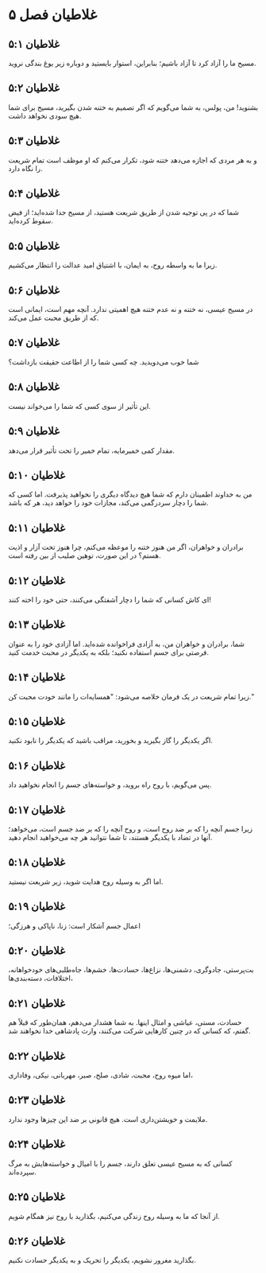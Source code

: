 # غلاطیان فصل ۵

## غلاطیان ۵:۱
مسیح ما را آزاد کرد تا آزاد باشیم؛ بنابراین، استوار بایستید و دوباره زیر یوغ بندگی نروید.

## غلاطیان ۵:۲
بشنوید! من، پولس، به شما می‌گویم که اگر تصمیم به ختنه شدن بگیرید، مسیح برای شما هیچ سودی نخواهد داشت.

## غلاطیان ۵:۳
و به هر مردی که اجازه می‌دهد ختنه شود، تکرار می‌کنم که او موظف است تمام شریعت را نگاه دارد.

## غلاطیان ۵:۴
شما که در پی توجیه شدن از طریق شریعت هستید، از مسیح جدا شده‌اید؛ از فیض سقوط کرده‌اید.

## غلاطیان ۵:۵
زیرا ما به واسطه روح، به ایمان، با اشتیاق امید عدالت را انتظار می‌کشیم.

## غلاطیان ۵:۶
در مسیح عیسی، نه ختنه و نه عدم ختنه هیچ اهمیتی ندارد. آنچه مهم است، ایمانی است که از طریق محبت عمل می‌کند.

## غلاطیان ۵:۷
شما خوب می‌دویدید. چه کسی شما را از اطاعت حقیقت بازداشت؟

## غلاطیان ۵:۸
این تأثیر از سوی کسی که شما را می‌خواند نیست.

## غلاطیان ۵:۹
مقدار کمی خمیرمایه، تمام خمیر را تحت تأثیر قرار می‌دهد.

## غلاطیان ۵:۱۰
من به خداوند اطمینان دارم که شما هیچ دیدگاه دیگری را نخواهید پذیرفت. اما کسی که شما را دچار سردرگمی می‌کند، مجازات خود را خواهد دید، هر که باشد.

## غلاطیان ۵:۱۱
برادران و خواهران، اگر من هنوز ختنه را موعظه می‌کنم، چرا هنوز تحت آزار و اذیت هستم؟ در این صورت، توهین صلیب از بین رفته است.

## غلاطیان ۵:۱۲
ای کاش کسانی که شما را دچار آشفتگی می‌کنند، حتی خود را اخته کنند!

## غلاطیان ۵:۱۳
شما، برادران و خواهران من، به آزادی فراخوانده شده‌اید. اما آزادی خود را به عنوان فرصتی برای جسم استفاده نکنید؛ بلکه به یکدیگر در محبت خدمت کنید.

## غلاطیان ۵:۱۴
زیرا تمام شریعت در یک فرمان خلاصه می‌شود: "همسایه‌ات را مانند خودت محبت کن."

## غلاطیان ۵:۱۵
اگر یکدیگر را گاز بگیرید و بخورید، مراقب باشید که یکدیگر را نابود نکنید.

## غلاطیان ۵:۱۶
پس می‌گویم، با روح راه بروید، و خواسته‌های جسم را انجام نخواهید داد.

## غلاطیان ۵:۱۷
زیرا جسم آنچه را که بر ضد روح است، و روح آنچه را که بر ضد جسم است، می‌خواهد؛ آنها در تضاد با یکدیگر هستند، تا شما نتوانید هر چه می‌خواهید انجام دهید.

## غلاطیان ۵:۱۸
اما اگر به وسیله روح هدایت شوید، زیر شریعت نیستید.

## غلاطیان ۵:۱۹
اعمال جسم آشکار است: زنا، ناپاکی و هرزگی؛

## غلاطیان ۵:۲۰
بت‌پرستی، جادوگری، دشمنی‌ها، نزاع‌ها، حسادت‌ها، خشم‌ها، جاه‌طلبی‌های خودخواهانه، اختلافات، دسته‌بندی‌ها،

## غلاطیان ۵:۲۱
حسادت، مستی، عیاشی و امثال اینها. به شما هشدار می‌دهم، همان‌طور که قبلاً هم گفتم، که کسانی که در چنین کارهایی شرکت می‌کنند، وارث پادشاهی خدا نخواهند شد.

## غلاطیان ۵:۲۲
اما میوه روح، محبت، شادی، صلح، صبر، مهربانی، نیکی، وفاداری،

## غلاطیان ۵:۲۳
ملایمت و خویشتن‌داری است. هیچ قانونی بر ضد این چیزها وجود ندارد.

## غلاطیان ۵:۲۴
کسانی که به مسیح عیسی تعلق دارند، جسم را با امیال و خواسته‌هایش به مرگ سپرده‌اند.

## غلاطیان ۵:۲۵
از آنجا که ما به وسیله روح زندگی می‌کنیم، بگذارید با روح نیز همگام شویم.

## غلاطیان ۵:۲۶
بگذارید مغرور نشویم، یکدیگر را تحریک و به یکدیگر حسادت نکنیم.
